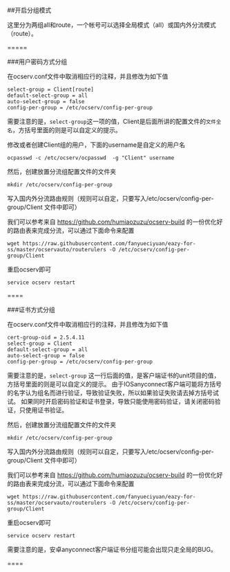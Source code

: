 ##开启分组模式

这里分为两组all和route，一个帐号可以选择全局模式（all）或国内外分流模式（route）。

=====

###用户密码方式分组

在ocserv.conf文件中取消相应行的注释，并且修改为如下值

```
select-group = Client[route]
default-select-group = all
auto-select-group = false
config-per-group = /etc/ocserv/config-per-group
```

需要注意的是，`select-group`这一项的值，Client是后面所讲的配置文件的`文件全名`，方括号里面的则是可以自定义的提示。

修改或者创建Client组的用户，下面的username是自定义的用户名

```shell
ocpasswd -c /etc/ocserv/ocpasswd  -g "Client" username
```

然后，创建放置分流组配置文件的文件夹

```shell
mkdir /etc/ocserv/config-per-group
```

写入国内外分流路由规则（规则可以自定，只要写入/etc/ocserv/config-per-group/Client 文件中即可）

我们可以参考来自 https://github.com/humiaozuzu/ocserv-build 的一份优化好的路由表来完成分流，可以通过下面命令来配置

```shell
wget https://raw.githubusercontent.com/fanyueciyuan/eazy-for-ss/master/ocservauto/routerulers -O /etc/ocserv/config-per-group/Client
```

重启ocserv即可

```shell
service ocserv restart
```

====

###证书方式分组

在ocserv.conf文件中取消相应行的注释，并且修改为如下值

```
cert-group-oid = 2.5.4.11
select-group = Client
default-select-group = all
auto-select-group = false
config-per-group = /etc/ocserv/config-per-group
```

需要注意的是，`select-group` 这一行后面的值，是客户端证书的unit项目的值，方括号里面的则是可以自定义的提示。
由于IOSanyconnect客户端可能将方括号的名字认为组名而进行验证，导致验证失败，所以如果验证失败请去掉方括号试试。
如果同时开启密码验证和证书登录，导致只能使用密码验证，请关闭密码验证，只使用证书验证。


然后，创建放置分流组配置文件的文件夹

```shell
mkdir /etc/ocserv/config-per-group
```

写入国内外分流路由规则（规则可以自定，只要写入/etc/ocserv/config-per-group/Client 文件中即可）

我们可以参考来自 https://github.com/humiaozuzu/ocserv-build 的一份优化好的路由表来完成分流，可以通过下面命令来配置

```shell
wget https://raw.githubusercontent.com/fanyueciyuan/eazy-for-ss/master/ocservauto/routerulers -O /etc/ocserv/config-per-group/Client
```

重启ocserv即可

```shell
service ocserv restart
```

需要注意的是，安卓anyconnect客户端证书分组可能会出现只走全局的BUG。

====
